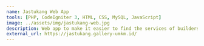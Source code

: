```yaml
---
name: Jastukang Web App
tools: [PHP, CodeIgniter 3, HTML, CSS, MySQL, JavaScript]
image: ../assets/img/jastukang-web.jpg
description: Web app to make it easier to find the services of builders and building materials.
external_url: https://jastukang.gallery-umkm.id/
---
```

